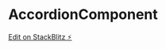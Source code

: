 # AccordionComponent

[Edit on StackBlitz ⚡️](https://stackblitz.com/edit/stackblitz-starters-laa7oj)